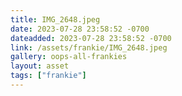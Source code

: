 ```yaml
---
title: IMG_2648.jpeg
date: 2023-07-28 23:58:52 -0700
dateadded: 2023-07-28 23:58:52 -0700
link: /assets/frankie/IMG_2648.jpeg
gallery: oops-all-frankies
layout: asset
tags: ["frankie"]
--- 
```

